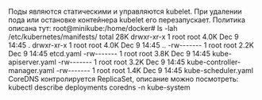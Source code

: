 Поды являются статическими и управляются kubelet. При удалении пода или остановке контейнера kubelet его перезапускает. Политика описана тут:
root@minikube:/home/docker# ls -lah /etc/kubernetes/manifests/
total 28K
drwxr-xr-x 1 root root 4.0K Dec  9 14:45 .
drwxr-xr-x 1 root root 4.0K Dec  9 14:45 ..
-rw------- 1 root root 2.2K Dec  9 14:45 etcd.yaml
-rw------- 1 root root 3.8K Dec  9 14:45 kube-apiserver.yaml
-rw------- 1 root root 3.2K Dec  9 14:45 kube-controller-manager.yaml
-rw------- 1 root root 1.4K Dec  9 14:45 kube-scheduler.yaml 
CoreDNS контролируется ReplicaSet, описание можно посмотреть:
kubectl describe deployments coredns -n kube-system
